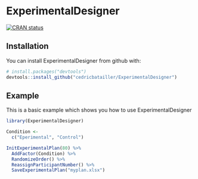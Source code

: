 
<!-- README.md is generated from README.Rmd. Please edit that file -->
ExperimentalDesigner
====================

[![CRAN status](http://www.r-pkg.org/badges/version/ExperimentalDesigner)](https://cran.r-project.org/package=ExperimentalDesigner)

Installation
------------

You can install ExperimentalDesigner from github with:

``` r
# install.packages("devtools")
devtools::install_github("cedricbatailler/ExperimentalDesigner")
```

Example
-------

This is a basic example which shows you how to use ExperimentalDesigner

``` r
library(ExperimentalDesigner)

Condition <-
  c("Eperimental", "Control")

InitExperimentalPlan(80) %>%
  AddFactor(Condition) %>%
  RandomizeOrder() %>%
  ReassignParticipantNumber() %>% 
  SaveExperimentalPlan("myplan.xlsx")
```
